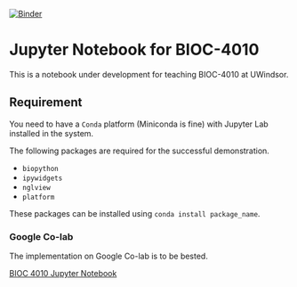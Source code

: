 [![Binder](https://mybinder.org/badge_logo.svg)](https://mybinder.org/v2/gh/farazn019/bioc4010_uw/HEAD)


# Jupyter Notebook for BIOC-4010
This is a notebook under development for teaching BIOC-4010 at UWindsor.

## Requirement
You need to have a `Conda` platform (Miniconda is fine) with Jupyter Lab
installed in the system.

The following packages are required for the successful demonstration.
- `biopython`
- `ipywidgets`
- `nglview`
- `platform`

These packages can be installed using `conda install package_name`.

### Google Co-lab

The implementation on Google Co-lab is to be bested.

<a href="https://github.com/tonglab">BIOC 4010 Jupyter Notebook</a>
